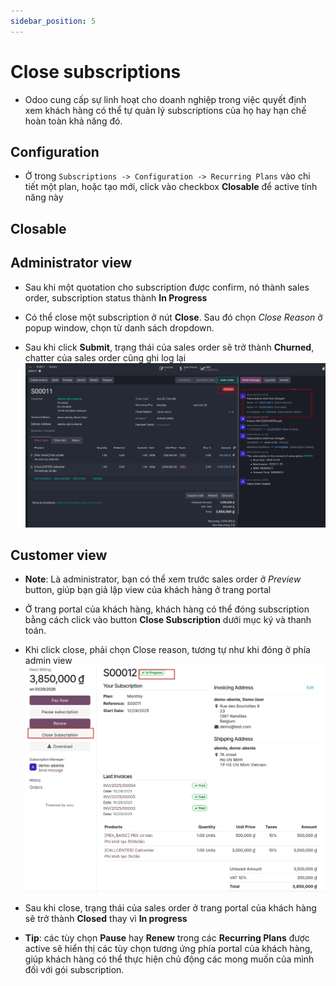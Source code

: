 ```yaml
---
sidebar_position: 5
---
```


# Close subscriptions

- Odoo cung cấp sự linh hoạt cho doanh nghiệp trong việc quyết định xem khách hàng có thể tự quản lý subscriptions của họ hay hạn chế hoàn toàn khả năng đó.

## Configuration

- Ở trong `Subscriptions -> Configuration -> Recurring Plans` vào chi tiết một plan, hoặc tạo mới, click vào checkbox **Closable**
  để active tính năng này

## Closable

## Administrator view

- Sau khi một quotation cho subscription được confirm, nó thành sales order, subscription status thành **In Progress**

- Có thể close một subscription ở nút **Close**. Sau đó chọn _Close Reason_ ở popup window, chọn từ danh sách dropdown.

- Sau khi click **Submit**, trạng thái của sales order sẽ trở thành **Churned**, chatter của sales order cũng ghi log lại
  ![subscription close](./img/subscription_close.png)

## Customer view

- **Note**: Là administrator, bạn có thể xem trước sales order ở _Preview_ button, giúp bạn giả lập view của khách hàng ở trang portal

- Ở trang portal của khách hàng, khách hàng có thể đóng subscription bằng cách click vào button **Close Subscription** dưới mục ký và thanh toán.

- Khi click close, phải chọn Close reason, tương tự như khi đóng ở phía admin view
  ![subscription close portal](./img/subscription_close_portal.png)

- Sau khi close, trạng thái của sales order ở trang portal của khách hàng sẽ trở thành **Closed** thay vì **In progress**

- **Tip**: các tùy chọn **Pause** hay **Renew** trong các **Recurring Plans** được active sẽ hiển thị các tùy chọn tương ứng phía portal của khách hàng, giúp khách hàng có thể
  thực hiện chủ động các mong muốn của mình đối với gói subscription.
